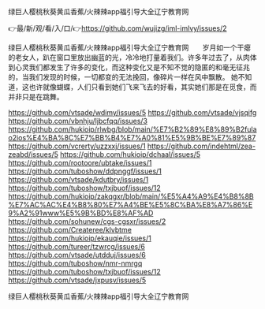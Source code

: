 绿巨人樱桃秋葵黄瓜香蕉/火辣辣app福引导大全辽宁教育网

👉最/新/观/看/入/口/👉https://github.com/wujizg/iml-imlvy/issues/2

绿巨人樱桃秋葵黄瓜香蕉/火辣辣app福引导大全辽宁教育网　　岁月如一个干瘪的老女人，趴在窗口里放出幽蓝的光，冷冷地打量着我们。许多年过去了，从肉体到心灵我们都发生了许多的变化，而这种变化又是不知不觉的隐匿的和毫无征兆的，当我们发现的时候，一切都变的无法挽回，像碎片一样在风中飘散。
她不知道，这也许就像蝴蝶，人们只看到她们飞来飞去的好看，其实她们那是在觅食，而并非只是在跳舞。


https://github.com/vtsade/wdimy/issues/5
https://github.com/vtsade/vjsqifg
https://github.com/vbnhju/ljbcfqq/issues/3
https://github.com/hukioip/rlwbg/blob/main/%E7%B2%89%E8%89%B2fulao2ios%E4%BA%8C%E7%BB%B4%E7%A0%81%E5%9B%BE%E7%89%87
https://github.com/vcrerty/uzzxxj/issues/1
https://github.com/indehtml/zea-zeabd/issues/5
https://github.com/hukioip/dchaal/issues/5
https://github.com/rootoore/ubtake/issues/1
https://github.com/tuboshow/ddpnggf/issues/1
https://github.com/vtsade/kdutbry/issues/1
https://github.com/tuboshow/txjbuof/issues/12
https://github.com/hukioip/zakqgxr/blob/main/%E5%A4%A9%E4%B8%8B%E7%AC%AC%E4%B8%80%E7%A4%BE%E5%8C%BA%E8%A7%86%E9%A2%91www%E5%9B%BD%E8%AF%AD
https://github.com/sohunew/cgs-cgsxr/issues/2
https://github.com/Createree/klvbtme
https://github.com/hukioip/ekauqie/issues/1
https://github.com/tureer/tzwrcg/issues/6
https://github.com/vtsade/utdduj/issues/6
https://github.com/tuboshow/nmr-nmrgq
https://github.com/tuboshow/txjbuof/issues/12
https://github.com/vtsade/jxpusv/issues/5

绿巨人樱桃秋葵黄瓜香蕉/火辣辣app福引导大全辽宁教育网
